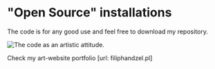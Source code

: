 # "Open Source" installations

The code is for any good use and feel free to download my repository.

![The code as an artistic attitude.](http://filiphandzel.pl/img/open-source.jpg)

Check my art-website portfolio [url: filiphandzel.pl]
